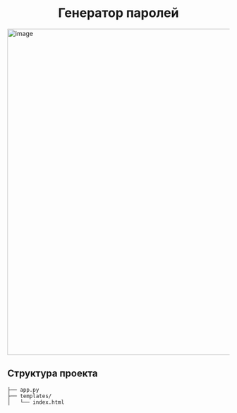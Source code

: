  <h1 align="center">Генератор паролей</h1>

 <img width="1013" height="738" alt="image" src="https://github.com/user-attachments/assets/1ff64524-ca7e-4163-88b4-f77377fc77cb" />

<h2>Структура проекта</h2>

```text
├── app.py               
├── templates/
│   └── index.html               
```

